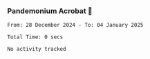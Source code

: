 ### Pandemonium Acrobat 🤸

<!--START_SECTION:waka-->

```all_time
From: 28 December 2024 - To: 04 January 2025

Total Time: 0 secs

No activity tracked
```

<!--END_SECTION:waka-->
